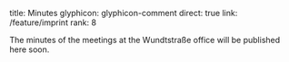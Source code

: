 title: Minutes
glyphicon: glyphicon-comment
direct: true
link: /feature/imprint
rank: 8

The minutes of the meetings at the Wundtstraße office will be published here soon.
